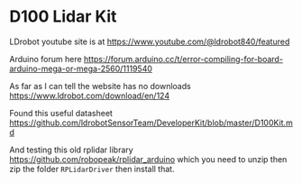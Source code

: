 # D100 Lidar Kit


LDrobot youtube site is at   https://www.youtube.com/@ldrobot840/featured



Arduino forum here   https://forum.arduino.cc/t/error-compiling-for-board-arduino-mega-or-mega-2560/1119540


As far as I can tell the website has no downloads   https://www.ldrobot.com/download/en/124

Found this useful datasheet   https://github.com/ldrobotSensorTeam/DeveloperKit/blob/master/D100Kit.md

And testing this old rplidar library  https://github.com/robopeak/rplidar_arduino which you need to unzip then zip the folder ```RPLidarDriver``` then install that.



